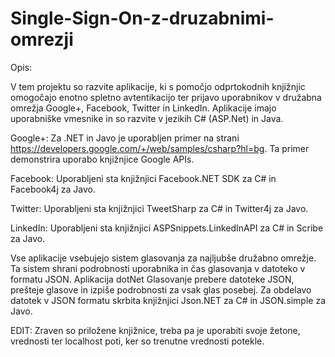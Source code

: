 # Single-Sign-On-z-druzabnimi-omrezji

Opis:

V tem projektu so razvite aplikacije, ki s pomočjo odprtokodnih knjižnjic omogočajo enotno spletno avtentikacijo ter prijavo uporabnikov v družabna omrežja Google+, Facebook, Twitter in LinkedIn. Aplikacije imajo uporabniške vmesnike in so razvite v jezikih C# (ASP.Net) in Java.

Google+: Za .NET in Javo je uporabljen primer na strani https://developers.google.com/+/web/samples/csharp?hl=bg. Ta primer demonstrira uporabo knjižnjice Google APIs.

Facebook: Uporabljeni sta knjižnjici Facebook.NET SDK za C# in Facebook4j za Javo.

Twitter: Uporabljeni sta knjižnjici TweetSharp za C# in Twitter4j za Javo.

LinkedIn: Uporabljeni sta knjižnjici ASPSnippets.LinkedInAPI za C# in Scribe za Javo.

Vse aplikacije vsebujejo sistem glasovanja za najljubše družabno omrežje. Ta sistem shrani podrobnosti uporabnika in čas glasovanja v datoteko v formatu JSON. Aplikacija dotNet Glasovanje prebere datoteke JSON, prešteje glasove in izpiše podrobnosti za vsak glas posebej. Za obdelavo datotek v JSON formatu skrbita knjižnjici Json.NET za C# in JSON.simple za Javo.

EDIT: Zraven so priložene knjižnice, treba pa je uporabiti svoje žetone, vrednosti ter localhost poti, ker so trenutne vrednosti potekle.

